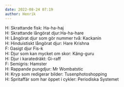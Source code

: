 ```yaml
---
date: 2022-08-24 07:19
author: Henrik
---
```

H: Skrattande fisk: Ha-ha-haj   
H: Skrattande långörat djur:Ha-ha-hare   
H: Långörat djur som gör nummer två: Kackanin   
H: Hinduistiskt långörat djur: Hare Krishna   
F: Gasigt djur Fis-k   
H: Djur som kan mycket om skor: Käng-guru   
H: Djur i karatedräkt: Gi-raff   
F: Semigris: Hamster   
H: Rappande pungdjur: Mr Wombatstic   
H: Kryp som redigerar bilder: Tusenphotoshopping   
H: Spritaffär som har öppet i cykler: Periodiska Systemet   
